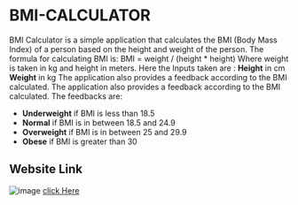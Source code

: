 # BMI-CALCULATOR
BMI Calculator is a simple application that calculates the BMI (Body Mass Index) of a person based on the height and weight of the person. The formula for calculating BMI is:
BMI = weight / (height * height)
Where weight is taken in kg and height in meters.
Here the Inputs taken are :
**Height** in cm
**Weight** in kg
The application also provides a feedback according to the BMI calculated.
The application also provides a feedback according to the BMI calculated. The feedbacks are:
- **Underweight**    if BMI is less than 18.5
- **Normal**    if BMI is in between 18.5 and 24.9
- **Overweight**    if BMI is in between 25 and 29.9
- **Obese**   if BMI is greater than 30
## Website Link
![image](https://arijeet2580.github.io/BMI-CALCULATOR/)
[click Here](https://arijeet2580.github.io/BMI-CALCULATOR/)
